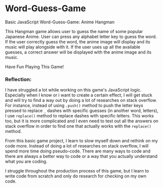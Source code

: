# Word-Guess-Game
Basic JavaScript Word-Guess-Game: Anime Hangman

This Hangman game allows user to guess the name of some popular Japanese Anime. User can press any alphabet letter key to guess the word. If the user correctly guess the word, the anime image will display and its music will play alongside with it. If the user uses up all the available guesses, a correct answer will be displayed with the anime image and its music. 

Have Fun Playing This Game! 

### Reflection:
I have struggled a lot while working on this game's JavaScript logic. Especially when I know or i want to create a certain effect, I will get stuck and will try to find a way out by doing a lot of researches on stack overflow. For instance, instead of using `.push()` method to push the letter keys pressed to replace `_` dashes with specific guesses (in another word, letters), I use `replace()` method to replace dashes with specific letters. This works too, but it is more complicated and I even need to test out all the answers on stack overflow in order to find one that actually works with the `replace()` method. 

From this basic game project, I learn to slow myself down and rethink on my code more. Instead of doing a lot of researches on stack overflow, I will spend more time doing pseudo-code. There are many ways to code and there are always a better way to code or a way that you actually understand what you are coding. 

I struggle throughout the production process of this game, but I learn to write code from scratch and only do research for checking on my own code. 
